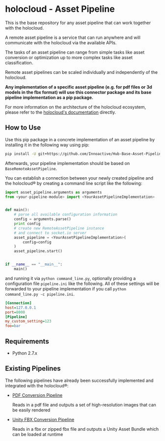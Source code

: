 # holocloud - Asset Pipeline

This is the base repository for any asset pipeline that can work together with the holocloud.

A remote asset pipeline is a service that can run anywhere and will communicate with the holocloud
via the available APIs.

The tasks of an asset pipeline can range from simple tasks like asset conversion or optimization up
to more complex tasks like asset classification.

Remote asset pipelines can be scaled individually and independently of the holocloud.

**Any implementation of a specific asset pipeline (e.g. for pdf files or 3d models in the fbx format) 
will use this connector package and its base pipeline implementation as a pip package.**

For more information on the architecture of the holocloud ecosystem, please refer to the [holocloud's
documentation](https://github.com/Innoactive/Hub-Backend) directly.

## How to Use

Use this pip package in a concrete implementation of an asset pipeline by installing it in the following way using pip:

```bash
pip install -U git+https://github.com/Innoactive/Hub-Base-Asset-Pipeline.git@0.1.0
```

Afterwards, your pipeline implementation should be based on `BaseRemoteAssetPipeline`. 

You can establish a connection between your newly created pipeline and the holocloud® by creating 
a command line script like the following: 

```python
import asset_pipeline.arguments as arguments
from <your-pipeline-module> import <YourAssetPipelineImplementation>


def main():
    # parse all available configuration information
    config = arguments.parse()
    print config
    # create new RemoteAssetPipeline instance
    # and connect to socket.io server
    asset_pipeline = <YourAssetPipelineImplementation>(
        config=config
    )
    asset_pipeline.start()


if __name__ == "__main__":
    main()

```

and running it via `python command_line.py`, optionally providing a configuration file `pipeline.ini` 
like the following. All of these settings will be forwarded to your pipeline implementation if you call
`python command_line.py -c pipeline.ini`.

```ini
[Connection]
host=127.0.0.1
port=8000
[Pipeline]
my_custom_setting=123
foo=bar
```

## Requirements

- Python 2.7.x

## Existing Pipelines

The following pipelines have already been successfully implemented and integrated with the holocloud®:

- [PDF Conversion Pipeline](https://github.com/Innoactive/HOLOCLOUD-pdf-pipeline)

  Reads in a pdf file and outputs a set of high-resolution images that can be easily rendered

- [Unity FBX Conversion Pipeline](https://github.com/Innoactive/HOLOCLOUD-fbx-pipeline-unity)

  Reads in a fbx or zipped fbx file and outputs a Unity Asset Bundle which can be loaded at runtime
